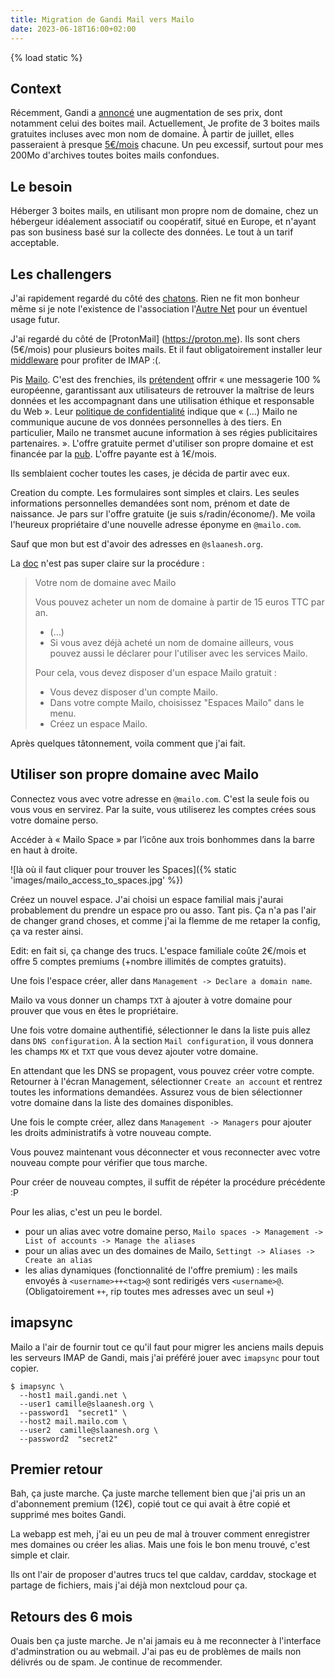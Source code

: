 ```yaml
---
title: Migration de Gandi Mail vers Mailo
date: 2023-06-18T16:00+02:00
---
```

{% load static %}

## Context

Récemment, Gandi a [annoncé](https://linuxfr.org/users/acatton/journaux/gandi-passe-de-no-bullshit-a-bait-and-switch>) une augmentation de ses prix, dont notamment celui des boites mail. Actuellement, Je profite de 3 boites mails gratuites incluses avec mon nom de domaine. À partir de juillet, elles passeraient à presque [5€/mois](https://www.gandi.net/static/documents/2023-july-eur-renew-price-increase.pdf) chacune. Un peu excessif, surtout pour mes 200Mo d'archives toutes boites mails confondues.

## Le besoin

Héberger 3 boites mails, en utilisant mon propre nom de domaine, chez un hébergeur idéalement associatif ou coopératif, situé en Europe, et n'ayant pas son business basé sur la collecte des données. Le tout à un tarif acceptable.

## Les challengers

J'ai rapidement regardé du côté des [chatons](https://www.chatons.org/search/by-service?service_type_target_id=112&field_alternatives_aux_services_target_id=All&field_software_target_id=All&field_is_shared_value=All&title=>). Rien ne fit mon bonheur même si je note l'existence de l'association l'[Autre Net](https://www.lautre.net/) pour un éventuel usage futur.

J'ai regardé du côté de [ProtonMail] (https://proton.me). Ils sont chers (5€/mois) pour plusieurs boites mails. Et il faut obligatoirement installer leur [middleware](https://proton.me/mail/bridge) pour profiter de IMAP :(.

Pis [Mailo](https://www.mailo.com/). C'est des frenchies, ils [prétendent](https://www.mailo.com/mailo/fr/qui-sommes-nous.php) offrir « une messagerie 100 % européenne, garantissant aux utilisateurs de retrouver la maîtrise de leurs données et les accompagnant dans une utilisation éthique et responsable du Web ». Leur [politique de confidentialité](https://www.mailo.com/mailo/fr/regles-de-confidentialite.php) indique que « (…) Mailo ne communique aucune de vos données personnelles à des tiers. En particulier, Mailo ne transmet aucune information à ses régies publicitaires partenaires. ». L'offre gratuite permet d'utiliser son propre domaine et est financée par la [pub](https://ublockorigin.com/). L'offre payante est à 1€/mois.

Ils semblaient cocher toutes les cases, je décida de partir avec eux.

Creation du compte. Les formulaires sont simples et clairs. Les seules informations personnelles demandées sont nom, prénom et date de naissance. Je pars sur l'offre gratuite (je suis s/radin/économe/). Me voila l'heureux propriétaire d'une nouvelle adresse éponyme en `@mailo.com`.

Sauf que mon but est d'avoir des adresses en `@slaanesh.org`.

La [doc](https://www.mailo.com/mailo/fr/noms-de-domaine.php>) n'est pas super claire sur la procédure :

> Votre nom de domaine avec Mailo
>
> Vous pouvez acheter un nom de domaine à partir de 15 euros TTC par an.
>  - (…)
>  - Si vous avez déjà acheté un nom de domaine ailleurs, vous pouvez aussi le déclarer pour l'utiliser avec les services Mailo.
>
> Pour cela, vous devez disposer d'un espace Mailo gratuit :
>  - Vous devez disposer d'un compte Mailo.
>  - Dans votre compte Mailo, choisissez "Espaces Mailo" dans le menu.
>  - Créez un espace Mailo.

Après quelques tâtonnement, voila comment que j'ai fait.

## Utiliser son propre domaine avec Mailo

Connectez vous avec votre adresse en `@mailo.com`. C'est la seule fois ou vous vous en servirez. Par la suite, vous utiliserez les comptes crées sous votre domaine perso.

Accéder à « Mailo Space » par l’icône aux trois bonhommes dans la barre en haut à droite.

![là où il faut cliquer pour trouver les Spaces]({% static 'images/mailo_access_to_spaces.jpg' %})

Créez un nouvel espace. J'ai choisi un espace familial mais j'aurai probablement du prendre un espace pro ou asso. Tant pis. Ça n'a pas l'air de changer grand choses, et comme j'ai la flemme de me retaper la config, ça va rester ainsi.

Edit: en fait si, ça change des trucs. L'espace familiale coûte 2€/mois et offre 5 comptes premiums (+nombre illimités de comptes gratuits).

Une fois l'espace créer, aller dans `Management -> Declare a domain name`.

Mailo va vous donner un champs `TXT` à ajouter à votre domaine pour prouver que vous en êtes le propriétaire.

Une fois votre domaine authentifié, sélectionner le dans la liste puis allez dans `DNS configuration`. À la section `Mail configuration`, il vous donnera les champs `MX` et `TXT` que vous devez ajouter votre domaine.

En attendant que les DNS se propagent, vous pouvez créer votre compte. Retourner à l'écran Management, sélectionner `Create an account` et rentrez toutes les informations demandées. Assurez vous de bien sélectionner votre domaine dans la liste des domaines disponibles.

Une fois le compte créer, allez dans `Management -> Managers` pour ajouter les droits administratifs à votre nouveau compte.

Vous pouvez maintenant vous déconnecter et vous reconnecter avec votre nouveau compte pour vérifier que tous marche.

Pour créer de nouveau comptes, il suffit de répéter la procédure précédente :P

Pour les alias, c'est un peu le bordel.

- pour un alias avec votre domaine perso, `Mailo spaces -> Management -> List of accounts -> Manage the aliases`
- pour un alias avec un des domaines de Mailo, `Settingt -> Aliases -> Create an alias`
- les alias dynamiques (fonctionnalité de l'offre premium) : les mails envoyés à `<username>++<tag>@` sont redirigés vers `<username>@`. (Obligatoirement `++`, rip toutes mes adresses avec un seul `+`)

## imapsync

Mailo a l'air de fournir tout ce qu'il faut pour migrer les anciens mails depuis les serveurs IMAP de Gandi, mais j'ai préféré jouer avec `imapsync` pour tout copier.

```shell
$ imapsync \
  --host1 mail.gandi.net \
  --user1 camille@slaanesh.org \
  --password1  "secret1" \
  --host2 mail.mailo.com \
  --user2  camille@slaanesh.org \
  --password2  "secret2"
```

## Premier retour

Bah, ça juste marche. Ça juste marche tellement bien que j'ai pris un an d'abonnement premium (12€), copié tout ce qui avait à être copié et supprimé mes boites Gandi.

La webapp est meh, j'ai eu un peu de mal à trouver comment enregistrer mes domaines ou créer les alias. Mais une fois le bon menu trouvé, c'est simple et clair.

Ils ont l'air de proposer d'autres trucs tel que caldav, carddav, stockage et partage de fichiers, mais j'ai déjà mon nextcloud pour ça.

## Retours des 6 mois

Ouais ben ça juste marche. Je n'ai jamais eu à me reconnecter à l'interface d'adminstration ou au webmail. J'ai pas eu de problèmes de mails non délivrés ou de spam. Je continue de recommender.

